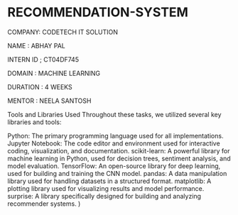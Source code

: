 # RECOMMENDATION-SYSTEM

COMPANY: CODETECH IT SOLUTION

NAME : ABHAY PAL

INTERN ID ; CT04DF745

DOMAIN : MACHINE LEARNING

DURATION : 4 WEEKS

MENTOR : NEELA SANTOSH




Tools and Libraries Used Throughout these tasks, we utilized several key libraries and tools:

Python: The primary programming language used for all implementations. Jupyter Notebook: The code editor and environment used for interactive coding, visualization, and documentation. scikit-learn: A powerful library for machine learning in Python, used for decision trees, sentiment analysis, and model evaluation. TensorFlow: An open-source library for deep learning, used for building and training the CNN model. pandas: A data manipulation library used for handling datasets in a structured format. matplotlib: A plotting library used for visualizing results and model performance. surprise: A library specifically designed for building and analyzing recommender systems. )
